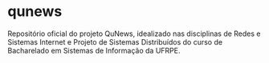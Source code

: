 # qunews
Repositório oficial do projeto QuNews, idealizado nas disciplinas de Redes e Sistemas Internet e Projeto de Sistemas Distribuídos do curso de Bacharelado em Sistemas de Informação da UFRPE.
